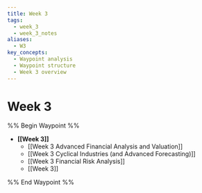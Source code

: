 ```yaml
---
title: Week 3
tags:
  - week_3
  - week_3_notes
aliases:
  - W3
key_concepts:
  - Waypoint analysis
  - Waypoint structure
  - Week 3 overview
---
```


# Week 3
%% Begin Waypoint %%
- **[[Week 3]]**
	- [[Week 3 Advanced Financial Analysis and Valuation]]
	- [[Week 3 Cyclical Industries (and Advanced Forecasting)]]
	- [[Week 3 Financial Risk Analysis]]
	- [[Week 3]]

%% End Waypoint %%